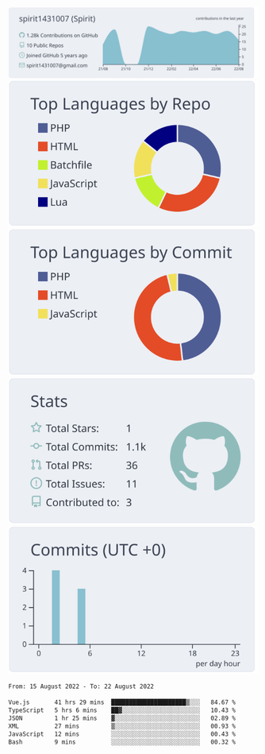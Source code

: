 [![](https://raw.githubusercontent.com/spirit1431007/spirit1431007/master/profile-summary-card-output/nord_bright/0-profile-details.svg)](https://git.io/spiritx)
[![](https://raw.githubusercontent.com/spirit1431007/spirit1431007/master/profile-summary-card-output/nord_bright/1-repos-per-language.svg)](https://git.io/spiritx) [![](https://raw.githubusercontent.com/spirit1431007/spirit1431007/master/profile-summary-card-output/nord_bright/2-most-commit-language.svg)](https://git.io/spiritx)
[![](https://raw.githubusercontent.com/spirit1431007/spirit1431007/master/profile-summary-card-output/nord_bright/3-stats.svg)](https://git.io/spiritx) [![](https://raw.githubusercontent.com/spirit1431007/spirit1431007/master/profile-summary-card-output/nord_bright/4-productive-time.svg)](https://git.io/spiritx)

<!--START_SECTION:waka-->

```text
From: 15 August 2022 - To: 22 August 2022

Vue.js       41 hrs 29 mins  █████████████████████▒░░░   84.67 %
TypeScript   5 hrs 6 mins    ██▓░░░░░░░░░░░░░░░░░░░░░░   10.43 %
JSON         1 hr 25 mins    ▓░░░░░░░░░░░░░░░░░░░░░░░░   02.89 %
XML          27 mins         ▒░░░░░░░░░░░░░░░░░░░░░░░░   00.93 %
JavaScript   12 mins         ░░░░░░░░░░░░░░░░░░░░░░░░░   00.43 %
Bash         9 mins          ░░░░░░░░░░░░░░░░░░░░░░░░░   00.32 %
```

<!--END_SECTION:waka-->
